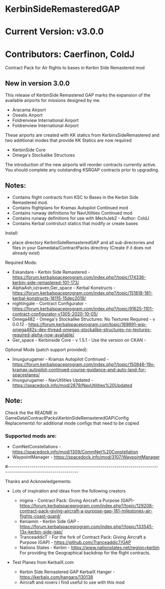 # KerbinSideRemasteredGAP  
# Current Version: v3.0.0
# Contributors: Caerfinon, ColdJ
Contract Pack for Air flights to bases in Kerbin Side Remastered mod

## New in version 3.0.0
This release of KerbinSide Remastered GAP marks the expansion of the available airports for missions designed by me. 
- Aracama Airport 
- Osealis Airport
- Foldrenview International Airport
- Foldrenview International Airport 

These airports are created with KK statics from KerbinsSideRemastered and two additional modes that provide KK Statics are now required 
- KerbinSide Core 
- Omega's Stockalike Structures

The introduction of the new airports will reorder contracts currently active. You should complete any outstanding KSRGAP contracts prior to upgrading.    
## Notes:
- Contains flight contracts from KSC to Bases in the Kerbin Side Remastered mod.
- Contains flightplans for Kramax Autopilot Continued mod
- Contains runway definitions for NavUtilities Continued mod
- Contains runway definitions for use with MechJeb2 - Author: ColdJ   
- Contains Kerbal contrstuct statics that modify or create bases 
	
Install:
- place directory KerbinSideRemasteredGAP and all sub directories and files in your Gamedata/ContractPacks directroy (Create if it does not already exist)

Required Mods:
- Eskandare - Kerbin Side Remastered - https://forum.kerbalspaceprogram.com/index.php?/topic/174336-kerbin-side-remastered-101-173/
- AlphaAsh,ozraven,Ger_space - Kerbal Konstructs - https://forum.kerbalspaceprogram.com/index.php?/topic/151818-181-kerbal-konstructs-18115-15dec2019/
- nightingale - Contract Configurator - https://forum.kerbalspaceprogram.com/index.php?/topic/91625-1101-contract-configurator-v1305-2020-10-05/
- Omega482 - Omega's Stockalike Structures: No Textures Required - v 0.0.12 - https://forum.kerbalspaceprogram.com/topic/169891-wip-omega482s-dev-thread-omegas-stockalike-structures-no-textures-required-alpha-now-available/
- Ger_space - Kerbinside Core - v 1.5.1 - Use the version on CKAN -     

Optional Mods	(patch support provided):
- linuxgurugamer - Kramax Autopilot Continued - https://forum.kerbalspaceprogram.com/index.php?/topic/150846-19x-kramax-autopilot-continued-course-guidance-and-auto-land-for-spaceplanes/
- linuxgurugamer - NavUtilities Updated - https://spacedock.info/mod/2879/NavUtilities%20Updated

## Note: 
Check the the README in GameData\ContractPacks\KerbinSideRemasteredGAP\Config Replacements\ for additional mode configs that need to be copied

### Supported mods are:

- ComNetConstellations - https://spacedock.info/mod/1309/CommNet%20Constellation
- WaypointManager - https://spacedock.info/mod/3107/WaypointManager


#-----------------------------------------------------------------------------------------------------------------

Thanks and Acknowledgements:
- Lots of inspiration and ideas from the following creators
	- inigma - Contract Pack: Giving Aircraft a Purpose (GAP)- https://forum.kerbalspaceprogram.com/index.php?/topic/129208-contract-pack-giving-aircraft-a-purpose-gap-161-milestones-air-flights-coast-guard/
	- Keniamin - Kerbin Side GAP - https://forum.kerbalspaceprogram.com/index.php?/topic/133545-13x-kerbin-side-gap/
	- TranceaddicT - For the fork of Contract Pack: Giving Aircraft a Purpose (GAP) - https://github.com/7ranceaddic7/GAP
	- Nations States - Kerbin - https://www.nationstates.net/region=kerbin For providing the Geographical backdrop for the flight contracts. 

- Test Planes from KerbalX.com 
	- Kerbin Side Remastered GAP KerbalX Hanger - https://kerbalx.com/hangars/130138
	- Aircraft and rovers I find useful to use with this mod 
	
	

	
	
	
